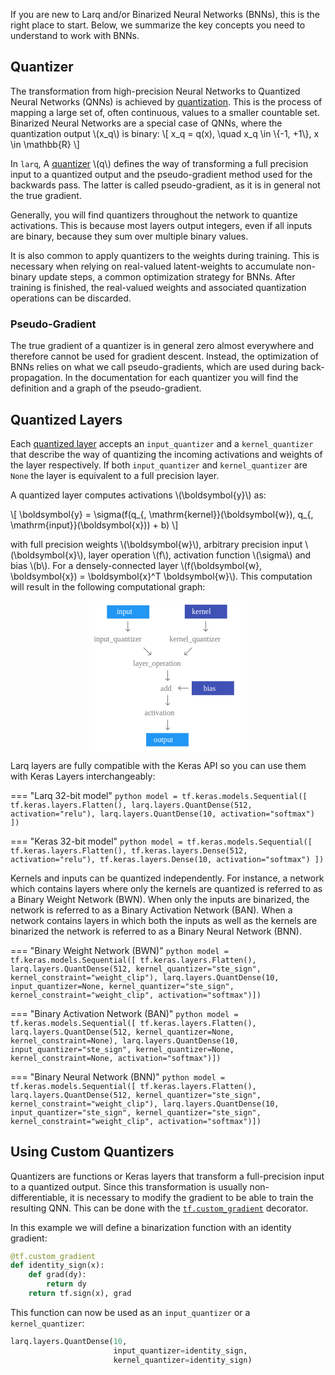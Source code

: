 If you are new to Larq and/or Binarized Neural Networks (BNNs), this is the right place to start.
Below, we summarize the key concepts you need to understand to work with BNNs.

## Quantizer

The transformation from high-precision Neural Networks to Quantized Neural Networks (QNNs) is achieved by [quantization](https://en.wikipedia.org/wiki/Quantization_(signal_processing)).
This is the process of mapping a large set of, often continuous, values to a smaller countable set.
Binarized Neural Networks are a special case of QNNs, where the quantization output \\(x_q\\) is binary:
\\[
x_q = q(x), \quad x_q \in \\{-1, +1\\}, x \in \mathbb{R}
\\]

In `larq`, A [quantizer](/larq/api/quantizers/) \\(q\\) defines the way of transforming a full precision input to a quantized output and the pseudo-gradient method used for the backwards pass.
The latter is called pseudo-gradient, as it is in general not the true gradient.

Generally, you will find quantizers throughout the network to quantize activations.
This is because most layers output integers, even if all inputs are binary, because they sum over multiple binary values.

It is also common to apply quantizers to the weights during training.
This is necessary when relying on real-valued latent-weights to accumulate non-binary update steps, a common optimization strategy for BNNs.
After training is finished, the real-valued weights and associated quantization operations can be discarded.

### Pseudo-Gradient

The true gradient of a quantizer is in general zero almost everywhere and therefore cannot be used for gradient descent.
Instead, the optimization of BNNs relies on what we call pseudo-gradients, which are used during back-propagation.
In the documentation for each quantizer you will find the definition and a graph of the pseudo-gradient.

## Quantized Layers

Each [quantized layer](/larq/api/layers/) accepts an `input_quantizer` and a `kernel_quantizer` that describe the way of quantizing the incoming activations and weights of the layer respectively.
If both `input_quantizer` and `kernel_quantizer` are `None` the layer is equivalent to a full precision layer.

A quantized layer computes activations \\(\boldsymbol{y}\\) as:

\\[
\boldsymbol{y} = \sigma(f(q_{\, \mathrm{kernel}}(\boldsymbol{w}), q_{\, \mathrm{input}}(\boldsymbol{x})) + b)
\\]

with full precision weights \\(\boldsymbol{w}\\), arbitrary precision input \\(\boldsymbol{x}\\), layer operation \\(f\\), activation function \\(\sigma\\) and bias \\(b\\).
For a densely-connected layer \\(f(\boldsymbol{w}, \boldsymbol{x}) = \boldsymbol{x}^T \boldsymbol{w}\\).
This computation will result in the following computational graph:

<div style="text-align:center;">
<svg width="50%" viewBox="0 0 249 238" fill="none" xmlns="http://www.w3.org/2000/svg">
<rect width="249" height="238" fill="white"/>
<rect x="151" y="6" width="67" height="22" fill="#3F51B5"/>
<text fill="white" xml:space="preserve" style="white-space: pre" font-family="Roboto Mono" font-size="12" letter-spacing="0em"><tspan x="162.27" y="21.1016">kernel</tspan></text>
<rect x="162" y="127" width="67" height="22" fill="#3F51B5"/>
<text fill="white" xml:space="preserve" style="white-space: pre" font-family="Roboto Mono" font-size="12" letter-spacing="0em"><tspan x="180.477" y="142.102">bias</tspan></text>
<rect x="28" y="7" width="67" height="21" fill="#2196F3"/>
<text fill="white" xml:space="preserve" style="white-space: pre" font-family="Roboto Mono" font-size="12" letter-spacing="0em"><tspan x="43.4824" y="21.1016">input</tspan></text>
<rect x="90" y="209" width="67" height="21" fill="#2196F3"/>
<text fill="white" xml:space="preserve" style="white-space: pre" font-family="Roboto Mono" font-size="12" letter-spacing="0em"><tspan x="101.879" y="223.102">output</tspan></text>
<text fill="black" fill-opacity="0.54" xml:space="preserve" style="white-space: pre" font-family="Roboto Mono" font-size="12" letter-spacing="0em"><tspan x="7.44727" y="64.1016">input_quantizer</tspan></text>
<text fill="black" fill-opacity="0.54" xml:space="preserve" style="white-space: pre" font-family="Roboto Mono" font-size="12" letter-spacing="0em"><tspan x="126.844" y="64.1016">kernel_quantizer</tspan></text>
<text fill="black" fill-opacity="0.54" xml:space="preserve" style="white-space: pre" font-family="Roboto Mono" font-size="12" letter-spacing="0em"><tspan x="69.4473" y="103.102">layer_operation</tspan></text>
<text fill="black" fill-opacity="0.54" xml:space="preserve" style="white-space: pre" font-family="Roboto Mono" font-size="12" letter-spacing="0em"><tspan x="112.689" y="142.102">add</tspan></text>
<text fill="black" fill-opacity="0.54" xml:space="preserve" style="white-space: pre" font-family="Roboto Mono" font-size="12" letter-spacing="0em"><tspan x="87.4648" y="181.102">activation</tspan></text>
<path d="M60.6464 48.3536C60.8417 48.5488 61.1583 48.5488 61.3536 48.3536L64.5355 45.1716C64.7308 44.9763 64.7308 44.6597 64.5355 44.4645C64.3403 44.2692 64.0237 44.2692 63.8284 44.4645L61 47.2929L58.1716 44.4645C57.9763 44.2692 57.6597 44.2692 57.4645 44.4645C57.2692 44.6597 57.2692 44.9763 57.4645 45.1716L60.6464 48.3536ZM60.5 32V48H61.5V32H60.5Z" fill="black" fill-opacity="0.54"/>
<path d="M183.646 48.3536C183.842 48.5488 184.158 48.5488 184.354 48.3536L187.536 45.1716C187.731 44.9763 187.731 44.6597 187.536 44.4645C187.34 44.2692 187.024 44.2692 186.828 44.4645L184 47.2929L181.172 44.4645C180.976 44.2692 180.66 44.2692 180.464 44.4645C180.269 44.6597 180.269 44.9763 180.464 45.1716L183.646 48.3536ZM183.5 32V48H184.5V32H183.5Z" fill="black" fill-opacity="0.54"/>
<path d="M123.646 204.354C123.842 204.549 124.158 204.549 124.354 204.354L127.536 201.172C127.731 200.976 127.731 200.66 127.536 200.464C127.34 200.269 127.024 200.269 126.828 200.464L124 203.293L121.172 200.464C120.976 200.269 120.66 200.269 120.464 200.464C120.269 200.66 120.269 200.976 120.464 201.172L123.646 204.354ZM123.5 188V204H124.5V188H123.5Z" fill="black" fill-opacity="0.54"/>
<path d="M123.646 165.354C123.842 165.549 124.158 165.549 124.354 165.354L127.536 162.172C127.731 161.976 127.731 161.66 127.536 161.464C127.34 161.269 127.024 161.269 126.828 161.464L124 164.293L121.172 161.464C120.976 161.269 120.66 161.269 120.464 161.464C120.269 161.66 120.269 161.976 120.464 162.172L123.646 165.354ZM123.5 149V165H124.5V149H123.5Z" fill="black" fill-opacity="0.54"/>
<path d="M123.646 126.354C123.842 126.549 124.158 126.549 124.354 126.354L127.536 123.172C127.731 122.976 127.731 122.66 127.536 122.464C127.34 122.269 127.024 122.269 126.828 122.464L124 125.293L121.172 122.464C120.976 122.269 120.66 122.269 120.464 122.464C120.269 122.66 120.269 122.976 120.464 123.172L123.646 126.354ZM123.5 110V126H124.5V110H123.5Z" fill="black" fill-opacity="0.54"/>
<path d="M140.624 137.647C140.441 137.842 140.461 138.158 140.669 138.353L144.049 141.529C144.256 141.724 144.573 141.724 144.756 141.529C144.939 141.334 144.919 141.018 144.712 140.823L141.707 138L144.359 135.177C144.542 134.982 144.522 134.666 144.315 134.471C144.108 134.276 143.791 134.276 143.608 134.471L140.624 137.647ZM157 137.501L140.969 137.501L141.031 138.499L157.062 138.499L157 137.501Z" fill="black" fill-opacity="0.54"/>
<path d="M150.5 85.3137C150.5 85.5899 150.724 85.8137 151 85.8137H155.5C155.776 85.8137 156 85.5899 156 85.3137C156 85.0376 155.776 84.8137 155.5 84.8137H151.5V80.8137C151.5 80.5376 151.276 80.3137 151 80.3137C150.724 80.3137 150.5 80.5376 150.5 80.8137L150.5 85.3137ZM161.96 73.6464L150.646 84.9602L151.354 85.6673L162.667 74.3536L161.96 73.6464Z" fill="black" fill-opacity="0.54"/>
<path d="M97.3137 85.8137C97.5899 85.8137 97.8137 85.5899 97.8137 85.3137V80.8137C97.8137 80.5376 97.5899 80.3137 97.3137 80.3137C97.0376 80.3137 96.8137 80.5376 96.8137 80.8137V84.8137H92.8137C92.5376 84.8137 92.3137 85.0376 92.3137 85.3137C92.3137 85.5899 92.5376 85.8137 92.8137 85.8137H97.3137ZM85.6464 74.3536L96.9602 85.6673L97.6673 84.9602L86.3536 73.6464L85.6464 74.3536Z" fill="black" fill-opacity="0.54"/>
</svg>
</div>

Larq layers are fully compatible with the Keras API so you can use them with Keras Layers interchangeably:

=== "Larq 32-bit model"
    ```python
    model = tf.keras.models.Sequential([
        tf.keras.layers.Flatten(),
        larq.layers.QuantDense(512, activation="relu"),
        larq.layers.QuantDense(10, activation="softmax")
    ])
    ```

=== "Keras 32-bit model"
    ```python
    model = tf.keras.models.Sequential([
        tf.keras.layers.Flatten(),
        tf.keras.layers.Dense(512, activation="relu"),
        tf.keras.layers.Dense(10, activation="softmax")
    ])
    ```

Kernels and inputs can be quantized independently. For instance, a network which contains layers where only the kernels are quantized is referred to as a Binary Weight Network (BWN). When only the inputs are binarized, the network is referred to as a Binary Activation Network (BAN). When a network contains layers in which both the inputs as well as the kernels are binarized the network is referred to as a Binary Neural Network (BNN).

=== "Binary Weight Network (BWN)"
    ```python
    model = tf.keras.models.Sequential([
        tf.keras.layers.Flatten(),
        larq.layers.QuantDense(512,
                               kernel_quantizer="ste_sign",
                               kernel_constraint="weight_clip"),
        larq.layers.QuantDense(10,
                               input_quantizer=None,
                               kernel_quantizer="ste_sign",
                               kernel_constraint="weight_clip",
                               activation="softmax")])
    ```

=== "Binary Activation Network (BAN)"
    ```python
    model = tf.keras.models.Sequential([
        tf.keras.layers.Flatten(),
        larq.layers.QuantDense(512,
                               kernel_quantizer=None,
                               kernel_constraint=None),
        larq.layers.QuantDense(10,
                               input_quantizer="ste_sign",
                               kernel_quantizer=None,
                               kernel_constraint=None,
                               activation="softmax")])
    ```

=== "Binary Neural Network (BNN)"
    ```python
    model = tf.keras.models.Sequential([
        tf.keras.layers.Flatten(),
        larq.layers.QuantDense(512,
                               kernel_quantizer="ste_sign",
                               kernel_constraint="weight_clip"),
        larq.layers.QuantDense(10,
                               input_quantizer="ste_sign",
                               kernel_quantizer="ste_sign",
                               kernel_constraint="weight_clip",
                               activation="softmax")])
    ```

## Using Custom Quantizers

Quantizers are functions or Keras layers that transform a full-precision input to a quantized output.
Since this transformation is usually non-differentiable, it is necessary to modify the gradient to be able to train the resulting QNN.
This can be done with the [`tf.custom_gradient`](https://www.tensorflow.org/api_docs/python/tf/custom_gradient) decorator.

In this example we will define a binarization function with an identity gradient:

```python
@tf.custom_gradient
def identity_sign(x):
    def grad(dy):
        return dy
    return tf.sign(x), grad
```

This function can now be used as an `input_quantizer` or a `kernel_quantizer`:

```python
larq.layers.QuantDense(10,
                       input_quantizer=identity_sign,
                       kernel_quantizer=identity_sign)
```
